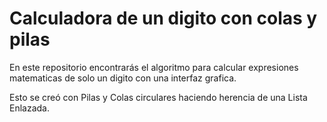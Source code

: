 # Calculadora de un digito con colas y pilas

En este repositorio encontrarás el algoritmo para calcular expresiones matematicas de solo un digito con una interfaz grafica.

Esto se creó con Pilas y Colas circulares haciendo herencia de una Lista Enlazada. 
